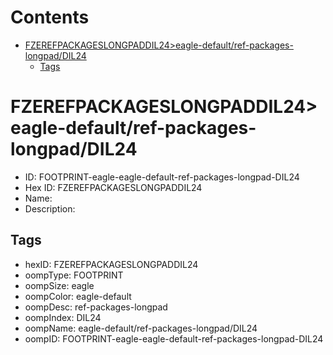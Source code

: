 



Contents
========

* [FZEREFPACKAGESLONGPADDIL24>eagle-default/ref-packages-longpad/DIL24](#fzerefpackageslongpaddil24eagle-defaultref-packages-longpaddil24)
	* [Tags](#tags)

# FZEREFPACKAGESLONGPADDIL24>eagle-default/ref-packages-longpad/DIL24

- ID: FOOTPRINT-eagle-eagle-default-ref-packages-longpad-DIL24
- Hex ID: FZEREFPACKAGESLONGPADDIL24
- Name: 
- Description: 

## Tags

- hexID: FZEREFPACKAGESLONGPADDIL24
- oompType: FOOTPRINT
- oompSize: eagle
- oompColor: eagle-default
- oompDesc: ref-packages-longpad
- oompIndex: DIL24
- oompName: eagle-default/ref-packages-longpad/DIL24
- oompID: FOOTPRINT-eagle-eagle-default-ref-packages-longpad-DIL24
